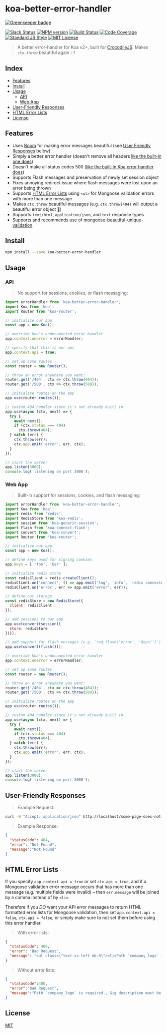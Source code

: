 
# koa-better-error-handler

[![Greenkeeper badge](https://badges.greenkeeper.io/ladjs/koa-better-error-handler.svg)](https://greenkeeper.io/)

[![Slack Status][slack-image]][slack-url]
[![NPM version][npm-image]][npm-url]
[![Build Status][build-image]][build-url]
[![Code Coverage][codecoverage-image]][codecoverage-url]
[![Standard JS Style][standard-image]][standard-url]
[![MIT License][license-image]][license-url]

> A better error-handler for Koa v2+, built for [CrocodileJS][crocodile-url].  Makes `ctx.throw` beautiful again :sparkles:!


## Index

* [Features](#features)
* [Install](#install)
* [Usage](#usage)
  - [API](#api)
  - [Web App](#web-app)
* [User-Friendly Responses](#user-friendly-responses)
* [HTML Error Lists](#html-error-lists)
* [License](#license)


## Features

* Uses [Boom][boom] for making error messages beautiful (see [User Friendly Responses](#user-friendly-responses) below)
* Simply a better error handler (doesn't remove all headers [like the built-in one does][gh-issue])
* Doesn't make all status codes 500 ([like the built-in Koa error handler does][gh-500-issue])
* Supports Flash messages and preservation of newly set session object
* Fixes annoying redirect issue where flash messages were lost upon an error being thrown
* Supports [HTML Error Lists](#html-error-lists) using `<ul>` for Mongoose validation errors with more than one message
* Makes `ctx.throw` beautiful messages (e.g. `ctx.throw(404)` will output a beautiful error object :hibiscus:)
* Supports `text/html`, `application/json`, and `text` response types
* Supports and recommends use of [mongoose-beautiful-unique-validation][mongoose-beautiful-unique-validation]


## Install

```bash
npm install --save koa-better-error-handler
```


## Usage

### API

> No support for sessions, cookies, or flash messaging:

```js
import errorHandler from 'koa-better-error-handler';
import Koa from 'koa';
import Router from 'koa-router';

// initialize our app
const app = new Koa();

// override koa's undocumented error handler
app.context.onerror = errorHandler;

// specify that this is our api
app.context.api = true;

// set up some routes
const router = new Router();

// throw an error anywhere you want!
router.get('/404', ctx => ctx.throw(404));
router.get('/500', ctx => ctx.throw(500));

// initialize routes on the app
app.use(router.routes());

// custom 404 handler since it's not already built in
app.use(async (ctx, next) => {
  try {
    await next();
    if (ctx.status === 404)
      ctx.throw(404);
  } catch (err) {
    ctx.throw(err);
    ctx.app.emit('error', err, ctx);
  }
});

// start the server
app.listen(3000);
console.log('listening on port 3000');
```

### Web App

> Built-in support for sessions, cookies, and flash messaging:

```js
import errorHandler from 'koa-better-error-handler';
import Koa from 'koa';
import redis from 'redis';
import RedisStore from 'koa-redis';
import session from 'koa-generic-session';
import flash from 'koa-connect-flash';
import convert from 'koa-convert';
import Router from 'koa-router';

// initialize our app
const app = new Koa();

// define keys used for signing cookies
app.keys = [ 'foo', 'bar' ];

// initialize redis store
const redisClient = redis.createClient();
redisClient.on('connect', () => app.emit('log', 'info', 'redis connected'));
redisClient.on('error', err => app.emit('error', err));

// define our storage
const redisStore = new RedisStore({
  client: redisClient
});

// add sessions to our app
app.use(convert(session({
  store: redisStore
})));

// add support for flash messages (e.g. `req.flash('error', 'Oops!')`)
app.use(convert(flash()));

// override koa's undocumented error handler
app.context.onerror = errorHandler;

// set up some routes
const router = new Router();

// throw an error anywhere you want!
router.get('/404', ctx => ctx.throw(404));
router.get('/500', ctx => ctx.throw(500));

// initialize routes on the app
app.use(router.routes());

// custom 404 handler since it's not already built in
app.use(async (ctx, next) => {
  try {
    await next();
    if (ctx.status === 404)
      ctx.throw(404);
  } catch (err) {
    ctx.throw(err);
    ctx.app.emit('error', err, ctx);
  }
});

// start the server
app.listen(3000);
console.log('listening on port 3000');
```


## User-Friendly Responses

> Example Request:

```bash
curl -H "Accept: application/json" http://localhost/some-page-does-not-exist
```

> Example Response:

```json
{
  "statusCode": 404,
  "error": "Not Found",
  "message":"Not Found"
}
```


## HTML Error Lists

If you specify `app.context.api = true` or set `ctx.api = true`, and if a Mongoose validation error message occurs that has more than one message (e.g. multiple fields were invalid) &ndash; then `err.message` will be joined by a comma instead of by `<li>`.

Therefore if you _DO_ want your API error messages to return HTML formatted error lists for Mongoose validation, then set `app.context.api = false`, `ctx.api = false`, or simply make sure to not set them before using this error handler.

> With error lists:

```json
{
  "statusCode": 400,
  "error": "Bad Request",
  "message": "<ul class=\"text-xs-left mb-0\"><li>Path `company_logo` is required.</li><li>Gig description must be 100-300 characters.</li></ul>"
}
```

> Without error lists:

```json
{
  "statusCode":400,
  "error":"Bad Request",
  "message":"Path `company_logo` is required., Gig description must be 100-300 characters."
}
```


## License

[MIT][license-url]


[license-image]: http://img.shields.io/badge/license-MIT-blue.svg
[license-url]: LICENSE
[npm-image]: https://img.shields.io/npm/v/koa-better-error-handler.svg
[npm-url]: https://npmjs.org/package/koa-better-error-handler
[crocodile-url]: https://crocodilejs.com
[standard-image]: https://img.shields.io/badge/code%20style-standard%2Bes7-brightgreen.svg
[standard-url]: https://github.com/crocodilejs/eslint-config-crocodile
[slack-image]: http://slack.crocodilejs.com/badge.svg
[slack-url]: http://slack.crocodilejs.com
[build-image]: https://semaphoreci.com/api/v1/niftylettuce/koa-better-error-handler/branches/master/shields_badge.svg
[build-url]: https://semaphoreci.com/niftylettuce/koa-better-error-handler
[codecoverage-image]: https://codecov.io/gh/niftylettuce/koa-better-error-handler/branch/master/graph/badge.svg
[codecoverage-url]: https://codecov.io/gh/niftylettuce/koa-better-error-handler
[boom]: https://github.com/hapijs/boom
[gh-issue]: https://github.com/koajs/koa/issues/571
[gh-500-issue]: https://github.com/koajs/koa/blob/e4bcdecef295d7adbf5cce1bdc09adc0a24117b7/lib/context.js#L94-L140
[mongoose-beautiful-unique-validation]: https://github.com/matteodelabre/mongoose-beautiful-unique-validation
